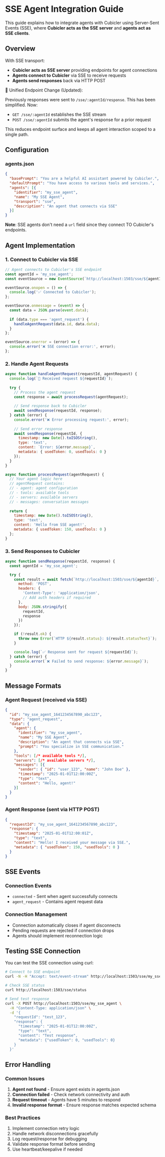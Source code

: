 # SSE Agent Integration Guide

This guide explains how to integrate agents with Cubicler using Server-Sent Events (SSE), where **Cubicler acts as the SSE server** and **agents act as SSE clients**.

## Overview

With SSE transport:

- **Cubicler acts as SSE server** providing endpoints for agent connections
- **Agents connect to Cubicler** via SSE to receive requests  
- **Agents send responses** back via HTTP POST

📌 Unified Endpoint Change (Updated):

Previously responses were sent to `/sse/:agentId/response`. This has been simplified. Now:

- `GET /sse/:agentId` establishes the SSE stream
- `POST /sse/:agentId` submits the agent's response for a prior request

This reduces endpoint surface and keeps all agent interaction scoped to a single path.

## Configuration

### agents.json

```json
{
  "basePrompt": "You are a helpful AI assistant powered by Cubicler.",
  "defaultPrompt": "You have access to various tools and services.",
  "agents": [{
    "identifier": "my_sse_agent",
    "name": "My SSE Agent",
    "transport": "sse",
    "description": "An agent that connects via SSE"
  }]
}
```

**Note**: SSE agents don't need a `url` field since they connect TO Cubicler's endpoints.

## Agent Implementation

### 1. Connect to Cubicler via SSE

```javascript
// Agent connects to Cubicler's SSE endpoint
const agentId = 'my_sse_agent';
const eventSource = new EventSource(`http://localhost:1503/sse/${agentId}`);

eventSource.onopen = () => {
  console.log('✅ Connected to Cubicler');
};

eventSource.onmessage = (event) => {
  const data = JSON.parse(event.data);
  
  if (data.type === 'agent_request') {
    handleAgentRequest(data.id, data.data);
  }
};

eventSource.onerror = (error) => {
  console.error('❌ SSE connection error:', error);
};
```

### 2. Handle Agent Requests

```javascript
async function handleAgentRequest(requestId, agentRequest) {
  console.log(`📨 Received request ${requestId}`);
  
  try {
    // Process the agent request
    const response = await processRequest(agentRequest);
    
    // Send response back to Cubicler
    await sendResponse(requestId, response);
  } catch (error) {
    console.error('❌ Error processing request:', error);
    
    // Send error response
    await sendResponse(requestId, {
      timestamp: new Date().toISOString(),
      type: 'text',
      content: `Error: ${error.message}`,
      metadata: { usedToken: 0, usedTools: 0 }
    });
  }
}

async function processRequest(agentRequest) {
  // Your agent logic here
  // agentRequest contains:
  // - agent: agent configuration
  // - tools: available tools
  // - servers: available servers  
  // - messages: conversation messages
  
  return {
    timestamp: new Date().toISOString(),
    type: 'text',
    content: 'Hello from SSE agent!',
    metadata: { usedToken: 150, usedTools: 0 }
  };
}
```

### 3. Send Responses to Cubicler

```javascript
async function sendResponse(requestId, response) {
  const agentId = 'my_sse_agent';

  try {
    const result = await fetch(`http://localhost:1503/sse/${agentId}`, {
      method: 'POST',
      headers: {
        'Content-Type': 'application/json',
        // Add auth headers if required
      },
      body: JSON.stringify({
        requestId,
        response
      })
    });

    if (!result.ok) {
      throw new Error(`HTTP ${result.status}: ${result.statusText}`);
    }

    console.log(`✅ Response sent for request ${requestId}`);
  } catch (error) {
    console.error(`❌ Failed to send response: ${error.message}`);
  }
}
```

## Message Formats

### Agent Request (received via SSE)

```json
{
  "id": "my_sse_agent_1641234567890_abc123",
  "type": "agent_request", 
  "data": {
    "agent": {
      "identifier": "my_sse_agent",
      "name": "My SSE Agent",
      "description": "An agent that connects via SSE",
      "prompt": "You specialize in SSE communication."
    },
    "tools": [/* available tools */],
    "servers": [/* available servers */],
    "messages": [{
      "sender": { "id": "user_123", "name": "John Doe" },
      "timestamp": "2025-01-01T12:00:00Z",
      "type": "text",
      "content": "Hello, agent!"
    }]
  }
}
```

### Agent Response (sent via HTTP POST)

```json
{
  "requestId": "my_sse_agent_1641234567890_abc123",
  "response": {
    "timestamp": "2025-01-01T12:00:01Z", 
    "type": "text",
    "content": "Hello! I received your message via SSE.",
    "metadata": { "usedToken": 150, "usedTools": 0 }
  }
}
```

## SSE Events

### Connection Events

- `connected` - Sent when agent successfully connects
- `agent_request` - Contains agent request data

### Connection Management

- Connection automatically closes if agent disconnects
- Pending requests are rejected if connection drops
- Agents should implement reconnection logic

## Testing SSE Connection

You can test the SSE connection using curl:

```bash
# Connect to SSE endpoint
curl -N -H "Accept: text/event-stream" http://localhost:1503/sse/my_sse_agent

# Check SSE status
curl http://localhost:1503/sse/status

# Send test response
curl -X POST http://localhost:1503/sse/my_sse_agent \
  -H "Content-Type: application/json" \
  -d '{
    "requestId": "test_123",
    "response": {
      "timestamp": "2025-01-01T12:00:00Z",
      "type": "text", 
      "content": "Test response",
      "metadata": {"usedToken": 0, "usedTools": 0}
    }
  }'
```

## Error Handling

### Common Issues

1. **Agent not found** - Ensure agent exists in agents.json
2. **Connection failed** - Check network connectivity and auth
3. **Request timeout** - Agents have 5 minutes to respond
4. **Invalid response format** - Ensure response matches expected schema

### Best Practices

1. Implement connection retry logic
2. Handle network disconnections gracefully  
3. Log request/response for debugging
4. Validate response format before sending
5. Use heartbeat/keepalive if needed
